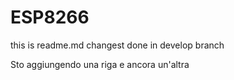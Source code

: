 # ESP8266
this is readme.md
changest done in develop branch

Sto aggiungendo una riga
e ancora un'altra